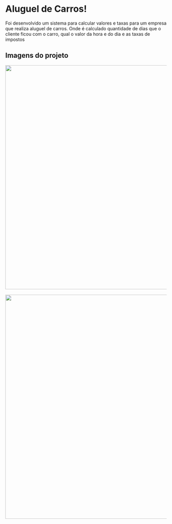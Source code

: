 <h1>Aluguel de Carros!</h1>
<p>Foi desenvolvido um sistema para calcular valores e taxas para um empresa que realiza aluguel de carros. Onde é calculado quantidade de dias que o cliente ficou com o carro, qual o valor da hora e do dia e as taxas de impostos</p>
<h2>Imagens do projeto</h2>
<div>
    <img length="500" width="700" src="https://github.com/user-attachments/assets/2872e62e-b62b-4a1d-bec2-cbd48ff5e68b"/>
</div> 
<br>
<div>
    <img length="500" width="700" src="https://github.com/user-attachments/assets/4ef2b54e-ea2e-4ca3-b413-606185507adc"/>
</div> 
